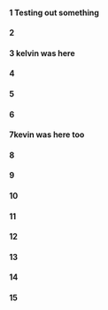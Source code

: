 #### 1 Testing out something 
#### 2
#### 3 kelvin was here
#### 4
#### 5
#### 6
#### 7kevin was here too
#### 8
#### 9
#### 10
#### 11
#### 12
#### 13
#### 14
#### 15